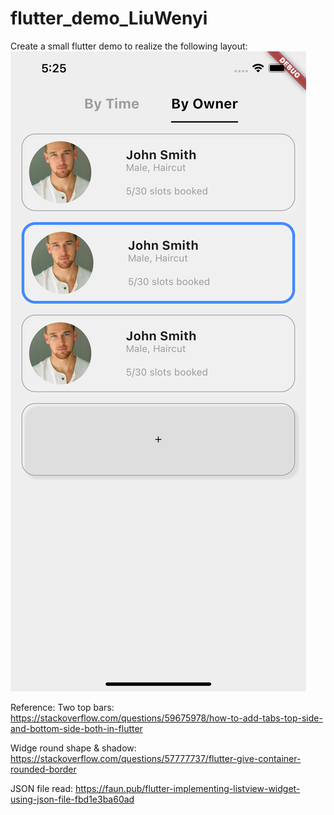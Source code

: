 # flutter_demo_LiuWenyi

Create a small flutter demo to realize the following layout:
![alt text](https://github.com/cravenbrave/flutterDemo/blob/b3492b08ee75c4dd6ef4007c38d9a35aa12ce12e/Simulator%20Screen%20Shot%20-%20iPhone%2012%20Pro%20Max%20-%202021-07-29%20at%2017.25.28.png)

Reference:
Two top bars:
https://stackoverflow.com/questions/59675978/how-to-add-tabs-top-side-and-bottom-side-both-in-flutter

Widge round shape & shadow:
https://stackoverflow.com/questions/57777737/flutter-give-container-rounded-border

JSON file read:
https://faun.pub/flutter-implementing-listview-widget-using-json-file-fbd1e3ba60ad
